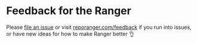 # Feedback for the Ranger

Please [file an issue](https://github.com/reporanger/feedback/issues/new) or visit [reporanger.com/feedback](https://reporanger.com/feedback) if you run into issues, or have new ideas for how to make Ranger better :ok_hand:

